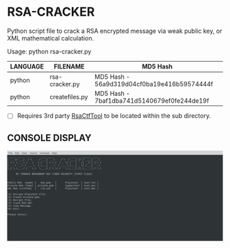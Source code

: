 # RSA-CRACKER

Python script file to crack a RSA encrypted message via weak public key, or XML mathematical calculation.

Usage: python rsa-cracker.py

| LANGUAGE | FILENAME | MD5 Hash |
|------    |------    | -------  |
| python | rsa-cracker.py | MD5 Hash - 56a9d319d04cf0ba19e416b59574444f |
| python | createfiles.py | MD5 Hash - 7baf1dba741d5140679ef0fe244de19f |

- [ ] Requires 3rd party [RsaCtfTool](https://github.com/sourcekris/RsaCtfTool) to be located within the sub directory.

## CONSOLE DISPLAY
![Screenshot](picture2.png) 

